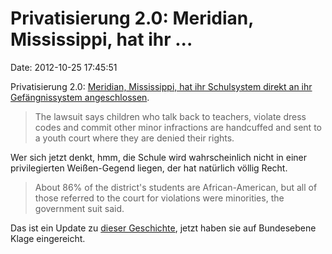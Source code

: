 Privatisierung 2.0: Meridian, Mississippi, hat ihr \...
=======================================================

Date: 2012-10-25 17:45:51

Privatisierung 2.0: [Meridian, Mississippi, hat ihr Schulsystem direkt
an ihr Gefängnissystem
angeschlossen](http://edition.cnn.com/2012/10/24/justice/mississippi-civil-rights-lawsuit/index.html).

> The lawsuit says children who talk back to teachers, violate dress
> codes and commit other minor infractions are handcuffed and sent to a
> youth court where they are denied their rights.

Wer sich jetzt denkt, hmm, die Schule wird wahrscheinlich nicht in einer
privilegierten Weißen-Gegend liegen, der hat natürlich völlig Recht.

> About 86% of the district\'s students are African-American, but all of
> those referred to the court for violations were minorities, the
> government suit said.

Das ist ein Update zu [dieser Geschichte](/?ts=aedb7e37), jetzt haben
sie auf Bundesebene Klage eingereicht.
